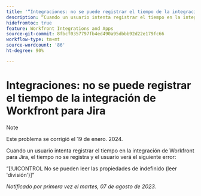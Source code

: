 ```yaml
---
title: '“Integraciones: no se puede registrar el tiempo de la integración de Workfront para Jira”'
description: “Cuando un usuario intenta registrar el tiempo en la integración de Workfront para Jira, el tiempo no se registra y el usuario verá un error”.
hidefromtoc: true
feature: Workfront Integrations and Apps
source-git-commit: 8fbcf0357797fb4ed490a95dbbb92d22e179fc66
workflow-type: tm+mt
source-wordcount: '86'
ht-degree: 90%

---
```



# Integraciones: no se puede registrar el tiempo de la integración de Workfront para Jira

>[!NOTE]
>
>Este problema se corrigió el 19 de enero. 2024.

Cuando un usuario intenta registrar el tiempo en la integración de Workfront para Jira, el tiempo no se registra y el usuario verá el siguiente error:

“[!UICONTROL No se pueden leer las propiedades de indefinido (leer &#39;división&#39;)]”

_Notificado por primera vez el martes, 07 de agosto de 2023._
